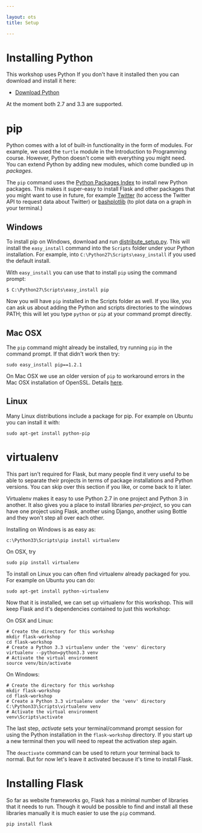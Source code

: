 ```yaml
---

layout: ots
title: Setup

---
```


# Installing Python

This workshop uses Python If you don't have it installed then you can download and install it here:

* [Download Python](http://www.python.org/getit/)

At the moment both 2.7 and 3.3 are supported.

# pip

Python comes with a lot of built-in functionality in the form of modules. For example, we used the `turtle` module in the Introduction to Programming course. However, Python doesn't come with everything you might need. You can extend Python by adding new modules, which come bundled up in _packages_.

The `pip` command uses the [Python Packages Index](https://pypi.python.org/pypi) to install new Python packages. This makes it super-easy to install Flask and other packages that you might want to use in future, for example [Twitter](https://pypi.python.org/pypi/twitter/1.9.1) (to access the Twitter API to request data about Twitter) or [bashplotlib](https://pypi.python.org/pypi/bashplotlib/0.4.4) (to plot data on a graph in your terminal.)

## Windows

To install pip on Windows, download and run [distribute_setup.py](http://python-distribute.org/distribute_setup.py). This will install the `easy_install` command into the `Scripts` folder under your Python installation. For example, into `C:\Python27\Scripts\easy_install` if you used the default install.

With `easy_install` you can use that to install `pip` using the command prompt:

    $ C:\Python27\Scripts\easy_install pip

Now you will have `pip` installed in the Scripts folder as well. If you like, you can ask us about adding the Python and scripts directories to the windows PATH; this will let you type `python` or `pip` at your command prompt directly.

## Mac OSX

The `pip` command might already be installed, try running `pip` in the command prompt. If that didn't work then try:

    sudo easy_install pip==1.2.1

On Mac OSX we use an older version of `pip` to workaround errors in the Mac OSX installation of OpenSSL. Details [here](https://github.com/pypa/pip/issues/829).

## Linux

Many Linux distributions include a package for pip. For example on Ubuntu you can install it with:

    sudo apt-get install python-pip

# virtualenv

This part isn't required for Flask, but many people find it very useful to be able to separate their projects in terms of package installations and Python versions. You can skip over this section if you like, or come back to it later.

Virtualenv makes it easy to use Python 2.7 in one project and Python 3 in another. It also gives you a place to install libraries _per-project_, so you can have one project using Flask, another using Django, another using Bottle and they won't step all over each other.

Installing on Windows is as easy as:

    c:\Python33\Scripts\pip install virtualenv

On OSX, try

    sudo pip install virtualenv

To install on Linux you can often find virtualenv already packaged for you. For example on Ubuntu you can do:

    sudo apt-get install python-virtualenv
	
Now that it is installed, we can set up virtualenv for this workshop. This will keep Flask and it's dependencies contained to just this workshop:

On OSX and Linux:

    # Create the directory for this workshop
    mkdir flask-workshop
    cd flask-workshop
    # Create a Python 3.3 virtualenv under the 'venv' directory
    virtualenv --python=python3.3 venv
    # Activate the virtual environment
    source venv/bin/activate
	
On Windows:

    # Create the directory for this workshop
    mkdir flask-workshop
    cd flask-workshop
    # Create a Python 3.3 virtualenv under the 'venv' directory
    C:\Python33\Scripts\virtualenv venv
    # Activate the virtual environment
    venv\Scripts\activate

The last step, _activate_ sets your terminal/command prompt session for using the Python installation in the `flask-workshop` directory. If you start up a new terminal then you will need to repeat the activation step again.

The `deactivate` command can be used to return your terminal back to normal. But for now let's leave it activated because it's time to install Flask.

# Installing Flask

So far as website frameworks go, Flask has a minimal number of libraries that it needs to run. Though it would be possible to find and install all these libraries manually it is much easier to use the `pip` command.

    pip install flask

